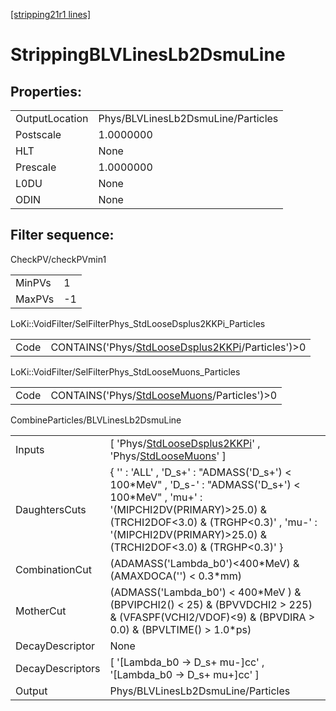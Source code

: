 [[stripping21r1 lines]](./stripping21r1-index)

# StrippingBLVLinesLb2DsmuLine

## Properties:

|                |                                    |
|----------------|------------------------------------|
| OutputLocation | Phys/BLVLinesLb2DsmuLine/Particles |
| Postscale      | 1.0000000                          |
| HLT            | None                               |
| Prescale       | 1.0000000                          |
| L0DU           | None                               |
| ODIN           | None                               |

## Filter sequence:

CheckPV/checkPVmin1

|        |     |
|--------|-----|
| MinPVs | 1   |
| MaxPVs | -1  |

LoKi::VoidFilter/SelFilterPhys_StdLooseDsplus2KKPi_Particles

|      |                                                                                                          |
|------|----------------------------------------------------------------------------------------------------------|
| Code | CONTAINS('Phys/[StdLooseDsplus2KKPi](./stripping21r1-commonparticles-stdloosedsplus2kkpi)/Particles')\>0 |

LoKi::VoidFilter/SelFilterPhys_StdLooseMuons_Particles

|      |                                                                                              |
|------|----------------------------------------------------------------------------------------------|
| Code | CONTAINS('Phys/[StdLooseMuons](./stripping21r1-commonparticles-stdloosemuons)/Particles')\>0 |

CombineParticles/BLVLinesLb2DsmuLine

|                  |                                                                                                                                                                                                                                                  |
|------------------|--------------------------------------------------------------------------------------------------------------------------------------------------------------------------------------------------------------------------------------------------|
| Inputs           | [ 'Phys/[StdLooseDsplus2KKPi](./stripping21r1-commonparticles-stdloosedsplus2kkpi)' , 'Phys/[StdLooseMuons](./stripping21r1-commonparticles-stdloosemuons)' ]                                                                                  |
| DaughtersCuts    | { '' : 'ALL' , 'D_s+' : "ADMASS('D_s+') \< 100\*MeV" , 'D_s-' : "ADMASS('D_s+') \< 100\*MeV" , 'mu+' : '(MIPCHI2DV(PRIMARY)\>25.0) & (TRCHI2DOF\<3.0) & (TRGHP\<0.3)' , 'mu-' : '(MIPCHI2DV(PRIMARY)\>25.0) & (TRCHI2DOF\<3.0) & (TRGHP\<0.3)' } |
| CombinationCut   | (ADAMASS('Lambda_b0')\<400\*MeV) & (AMAXDOCA('') \< 0.3\*mm)                                                                                                                                                                                     |
| MotherCut        | (ADMASS('Lambda_b0') \< 400\*MeV ) & (BPVIPCHI2() \< 25) & (BPVVDCHI2 \> 225) & (VFASPF(VCHI2/VDOF)\<9) & (BPVDIRA \> 0.0) & (BPVLTIME() \> 1.0\*ps)                                                                                             |
| DecayDescriptor  | None                                                                                                                                                                                                                                             |
| DecayDescriptors | [ '[Lambda_b0 -\> D_s+ mu-]cc' , '[Lambda_b0 -\> D_s+ mu+]cc' ]                                                                                                                                                                            |
| Output           | Phys/BLVLinesLb2DsmuLine/Particles                                                                                                                                                                                                               |
